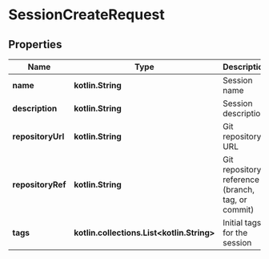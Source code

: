 
# SessionCreateRequest

## Properties
Name | Type | Description | Notes
------------ | ------------- | ------------- | -------------
**name** | **kotlin.String** | Session name | 
**description** | **kotlin.String** | Session description |  [optional]
**repositoryUrl** | **kotlin.String** | Git repository URL |  [optional]
**repositoryRef** | **kotlin.String** | Git repository reference (branch, tag, or commit) |  [optional]
**tags** | **kotlin.collections.List&lt;kotlin.String&gt;** | Initial tags for the session |  [optional]



